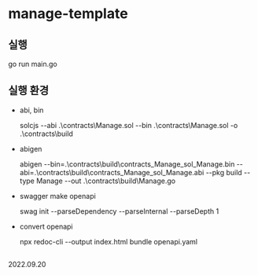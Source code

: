 # manage-template

## 실행

go run main.go

## 실행 환경

- abi, bin

  solcjs --abi .\contracts\Manage.sol --bin .\contracts\Manage.sol -o .\contracts\build

- abigen

  abigen --bin=.\contracts\build\contracts_Manage_sol_Manage.bin  --abi=.\contracts\build\contracts_Manage_sol_Manage.abi --pkg build --type Manage --out .\contracts\build\Manage.go


- swagger make openapi

  swag init --parseDependency --parseInternal --parseDepth 1

- convert openapi

  npx redoc-cli --output index.html bundle openapi.yaml

##

2022.09.20
